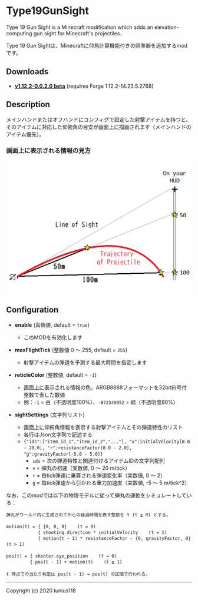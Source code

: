 # Type19GunSight

Type 19 Gun Sight is a Minecraft modification which adds an elevation-computing gun sight for Minecraft's projectiles.

Type 19 Gun Sightは、Minecraftに仰角計算機能付きの照準器を追加するmodです。

## Downloads

- [**v1.12.2-0.0.2.0 beta**](https://github.com/Iunius118/Type19GunSight/releases/download/v1.12.2-0.0.2.0/Type19GunSight-1.12.2-0.0.2.0.jar) (requires Forge 1.12.2-14.23.5.2768)

## Description

メインハンドまたはオフハンドにコンフィグで設定した射撃アイテムを持つと、そのアイテムに対応した仰俯角の目安が画面上に描画されます（メインハンドのアイテム優先）。

### 画面上に表示される情報の見方

<img src="docs/media/reticle_v0.0.2.0.png" title="reticle">

## Configuration

- **enable** (真偽値, default = `true`)
  - このMODを有効化します

- **maxFlightTick** (整数値 0 ～ 255, default = `255`)
  - 射撃アイテムの弾道を予測する最大時間を指定します

- **reticleColor** (整数値, default = `-1`)
  - 画面上に表示される情報の色。ARGB8888フォーマットを32bit符号付整数で表した数値
  - 例：`-1` = 白（不透明度100%）、`-872349952` = 緑（不透明度80%）

- **sightSettings** (文字列リスト)
  - 画面上に仰俯角情報を表示する射撃アイテムとその弾道特性のリスト
  - 各行はJson文字列で記述する
  - `{"ids":["item_id_1","item_id_2","..."], "v":initialVelocity[0.0 - 20.0], "r":resistanceFactor[0.0 - 2.0], "g":gravityFactor[-5.0 - 5.0]}`
    - `ids` = 次の弾道特性と関連付けるアイテムIDの文字列配列
    - `v` = 弾丸の初速（実数値, 0 ～ 20 m/tick）
    - `r` = 毎tick弾速に乗算される弾速変化率（実数値, 0 ～ 2）
    - `g` = 毎tick弾速から引かれる重力加速度（実数値, -5 ～ 5 m/tick^2）

なお、このmodでは以下の物理モデルに従って弾丸の運動をシミュレートしている：

```text
弾丸がワールド内に生成されてからの経過時間を表す整数を t (t ≧ 0) とする。

motion(t) = { {0, 0, 0}    (t = 0)
            { shooting_direction * initialVelocity    (t = 1)
            { motion(t - 1) * resistanceFactor - {0, gravityFactor, 0}    (t > 1)

pos(t) = { shooter.eye_position    (t = 0)
         { pos(t - 1) + motion(t)    (t ≧ 1)

t 時点での当たり判定は pos(t - 1) → pos(t) の区間で行われる。
```

----

Copyright (c) 2020 Iunius118
